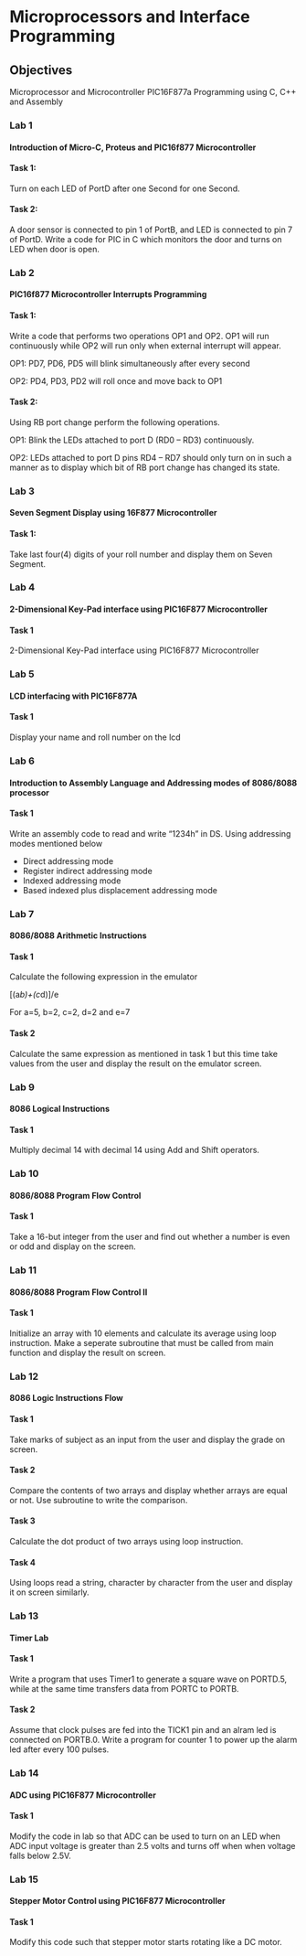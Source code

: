 # Microprocessors and Interface Programming
## Objectives
Microprocessor and Microcontroller PIC16F877a Programming using C, C++ and Assembly
### Lab 1
#### Introduction of Micro-C, Proteus and PIC16f877 Microcontroller
#### Task 1: 
Turn on each LED of PortD after one Second for one Second.
#### Task 2: 
A door sensor is connected to pin 1 of PortB, and LED is connected to pin 7 of PortD. Write a code for PIC in C which monitors the door and turns on LED when door is open.
### Lab 2
#### PIC16f877 Microcontroller Interrupts Programming
#### Task 1: 
Write a code that performs two operations OP1 and OP2. OP1 will run continuously while OP2 will run only when external interrupt will appear.

OP1: PD7, PD6, PD5 will blink simultaneously after every second

OP2: PD4, PD3, PD2 will roll once and move back to OP1
#### Task 2: 
Using RB port change perform the following operations.

OP1: Blink the LEDs attached to port D (RD0 – RD3) continuously.

OP2: LEDs attached to port D pins RD4 – RD7 should only turn on in such a manner as to display which bit of RB port change has changed its state. 
### Lab 3
#### Seven Segment Display using 16F877 Microcontroller
#### Task 1:
Take last four(4) digits of your roll number and display them on Seven Segment.
### Lab 4
#### 2-Dimensional Key-Pad interface using PIC16F877 Microcontroller
#### Task 1
2-Dimensional Key-Pad interface using PIC16F877 Microcontroller
### Lab 5
#### LCD interfacing with PIC16F877A
#### Task 1
Display your name and roll number on the lcd
### Lab 6
#### Introduction to Assembly Language and Addressing modes of 8086/8088 processor
#### Task 1
Write an assembly code to read and write “1234h” in DS. Using addressing modes mentioned below
* Direct addressing mode
* Register indirect addressing mode
* Indexed addressing mode
* Based indexed plus displacement addressing mode
### Lab 7
#### 8086/8088 Arithmetic Instructions
#### Task 1
Calculate the following expression in the emulator

[(a*b)+(c*d)]/e

For a=5, b=2, c=2, d=2 and e=7
#### Task 2
Calculate the same expression as mentioned in task 1 but this time take values from the user and display the result on the emulator screen.
### Lab 9
#### 8086 Logical Instructions
#### Task 1
Multiply decimal 14 with decimal 14 using Add and Shift operators.
### Lab 10
#### 8086/8088 Program Flow Control
#### Task 1
Take a 16-but integer from the user and find out whether a number is even or odd and display on the screen.
### Lab 11
#### 8086/8088 Program Flow Control II
#### Task 1
Initialize an array with 10 elements and calculate its average using loop instruction. Make a seperate subroutine that must be called from main function and display the result on screen.
### Lab 12
#### 8086 Logic Instructions Flow
#### Task 1
Take marks of subject as an input from the user and display the grade on screen.
#### Task 2
Compare the contents of two arrays and display whether arrays are equal or not. Use subroutine to write the comparison.
#### Task 3
Calculate the dot product of two arrays using loop instruction.
#### Task 4
Using loops read a string, character by character from the user and display it on screen similarly.
### Lab 13
#### Timer Lab
#### Task 1
Write a program that uses Timer1 to generate a square wave on PORTD.5, while at the same time transfers data from PORTC to PORTB.
#### Task 2
Assume that clock pulses are fed into the TICK1 pin and an alram led is connected on PORTB.0. Write a program for counter 1 to power up the alarm led after every 100 pulses.
### Lab 14
#### ADC using PIC16F877 Microcontroller
#### Task 1
Modify the code in lab so that ADC can be used to turn on an LED when ADC input voltage is greater than 2.5 volts and turns off when when voltage falls below 2.5V.
### Lab 15
#### Stepper Motor Control using PIC16F877 Microcontroller
#### Task 1
Modify this code such that stepper motor starts rotating like a DC motor.
